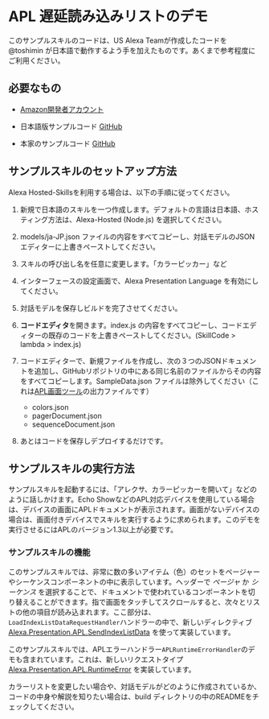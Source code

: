 # APL 遅延読み込みリストのデモ

このサンプルスキルのコードは、US Alexa Teamが作成したコードを@toshimin が日本語で動作するよう手を加えたものです。あくまで参考程度にご利用ください。

## 必要なもの
*  [Amazon開発者アカウント](http://developer.amazon.com/alexa)

* 日本語版サンプルコード [GitHub](https://github.com/toshimin/alexa-cookbook/tree/master/feature-demos/apl/skill-demo-lazy-load-lists)

* 本家のサンプルコード [GitHub](https://github.com/alexa/alexa-cookbook/tree/master/feature-demos/apl/skill-demo-lazy-load-lists)


## サンプルスキルのセットアップ方法
Alexa Hosted-Skillsを利用する場合は、以下の手順に従ってください。

1. 新規で日本語のスキルを一つ作成します。デフォルトの言語は日本語、ホスティング方法は、Alexa-Hosted (Node.js) を選択してください。
2. models/ja-JP.json ファイルの内容をすべてコピーし、対話モデルのJSONエディターに上書きペーストしてください。
3. スキルの呼び出し名を任意に変更します。「カラーピッカー」など
4. インターフェースの設定画面で、Alexa Presentation Language を有効にしてください。
5. 対話モデルを保存しビルドを完了させてください。
6. **コードエディタ**を開きます。index.js の内容をすべてコピーし、コードエディターの既存のコードを上書きペーストしてください。(SkillCode > lambda > index.js)
7. コードエディターで、新規ファイルを作成し、次の３つのJSONドキュメントを追加し、GitHubリポジトリの中にある同じ名前のファイルからその内容をすべてコピーします。SampleData.json ファイルは除外してください（これは[APL画面ツール](https://developer.amazon.com/alexa/console/ask/displays)の出力ファイルです）

   * colors.json
   * pagerDocument.json
   * sequenceDocument.json

7. あとはコードを保存しデプロイするだけです。

## サンプルスキルの実行方法

サンプルスキルを起動するには、「アレクサ、カラーピッカーを開いて」などのように話しかけます。Echo ShowなどのAPL対応デバイスを使用している場合は、デバイスの画面にAPLドキュメントが表示されます。画面がないデバイスの場合は、画面付きデバイスでスキルを実行するように求められます。このデモを実行させるにはAPLのバージョン1.3以上が必要です。

### サンプルスキルの機能

このサンプルスキルでは、非常に数の多いアイテム（色）のセットをページャーやシーケンスコンポーネントの中に表示しています。ヘッダーで *ページャ* か *シーケンス* を選択することで、ドキュメントで使われているコンポーネントを切り替えることができます。指で画面をタッチしてスクロールすると、次々とリストの他の項目が読み込まれます。ここ部分は、 `LoadIndexListDataRequestHandler`ハンドラーの中で、新しいディレクティブ [Alexa.Presentation.APL.SendIndexListData](https://developer.amazon.com/ja-JP/docs/alexa/alexa-presentation-language/apl-interface.html#sendindexlistdata-directive) を使って実装しています。


このサンプルスキルでは、APLエラーハンドラー`APLRuntimeErrorHandler`のデモも含まれています。これは、新しいリクエストタイプ [Alexa.Presentation.APL.RuntimeError](https://developer.amazon.com/ja-JP/docs/alexa/alexa-presentation-language/apl-interface.html#runtimeerror-request) を実装しています。

カラーリストを変更したい場合や、対話モデルがどのように作成されているか、コードの中身や解説を知りたい場合は、build ディレクトリの中のREADMEをチェックしてください。
